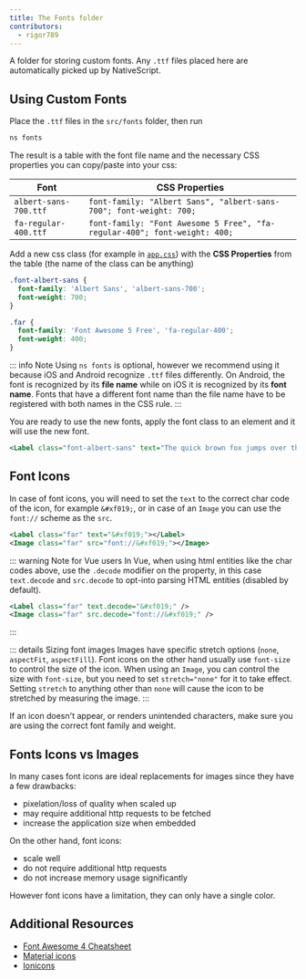 ```yaml
---
title: The Fonts folder
contributors:
  - rigor789
---
```


A folder for storing custom fonts. Any `.ttf` files placed here are automatically picked up by NativeScript.

## Using Custom Fonts

Place the `.ttf` files in the `src/fonts` folder, then run

```bash
ns fonts
```

The result is a table with the font file name and the necessary CSS properties you can copy/paste into your css:

| Font                  | CSS Properties                                                            |
| --------------------- | ------------------------------------------------------------------------- |
| `albert-sans-700.ttf` | `font-family: "Albert Sans", "albert-sans-700"; font-weight: 700;`        |
| `fa-regular-400.ttf`  | `font-family: "Font Awesome 5 Free", "fa-regular-400"; font-weight: 400;` |

Add a new css class (for example in [`app.css`](/project-structure/src/app-css-scss)) with the **CSS Properties** from the table (the name of the class can be anything)

```css
.font-albert-sans {
  font-family: 'Albert Sans', 'albert-sans-700';
  font-weight: 700;
}

.far {
  font-family: 'Font Awesome 5 Free', 'fa-regular-400';
  font-weight: 400;
}
```

::: info Note
Using `ns fonts` is optional, however we recommend using it because iOS and Android recognize `.ttf` files differently. On Android, the font is recognized by its **file name** while on iOS it is recognized by its **font name**. Fonts that have a different font name than the file name have to be registered with both names in the CSS rule.
:::

You are ready to use the new fonts, apply the font class to an element and it will use the new font.

```xml
<Label class="font-albert-sans" text="The quick brown fox jumps over the lazy dog"></Label>
```

## Font Icons

In case of font icons, you will need to set the `text` to the correct char code of the icon, for example `&#xf019;`, or in case of an `Image` you can use the `font://` scheme as the `src`.

```xml
<Label class="far" text="&#xf019;"></Label>
<Image class="far" src="font://&#xf019;"></Image>
```

::: warning Note for Vue users
In Vue, when using html entities like the char codes above, use the `.decode` modifier on the property, in this case `text.decode` and `src.decode` to opt-into parsing HTML entities (disabled by default).

```xml
<Label class="far" text.decode="&#xf019;" />
<Image class="far" src.decode="font://&#xf019;" />
```

:::

::: details Sizing font images
Images have specific stretch options (`none`, `aspectFit`, `aspectFill`). Font icons on the other hand usually use `font-size` to control the size of the icon.
When using an `Image`, you can control the size with `font-size`, but you need to set `stretch="none"` for it to take effect. Setting `stretch` to anything other than `none` will cause the icon to be stretched by measuring the image.
:::

If an icon doesn't appear, or renders unintended characters, make sure you are using the correct font family and weight.

## Fonts Icons vs Images

In many cases font icons are ideal replacements for images since they have a few drawbacks:

- pixelation/loss of quality when scaled up
- may require additional http requests to be fetched
- increase the application size when embedded

On the other hand, font icons:

- scale well
- do not require additional http requests
- do not increase memory usage significantly

However font icons have a limitation, they can only have a single color.

## Additional Resources

- [Font Awesome 4 Cheatsheet](https://fontawesome.com/v4/cheatsheet/)
- [Material icons](https://fonts.google.com/icons)
- [Ionicons](https://ionic.io/ionicons)
